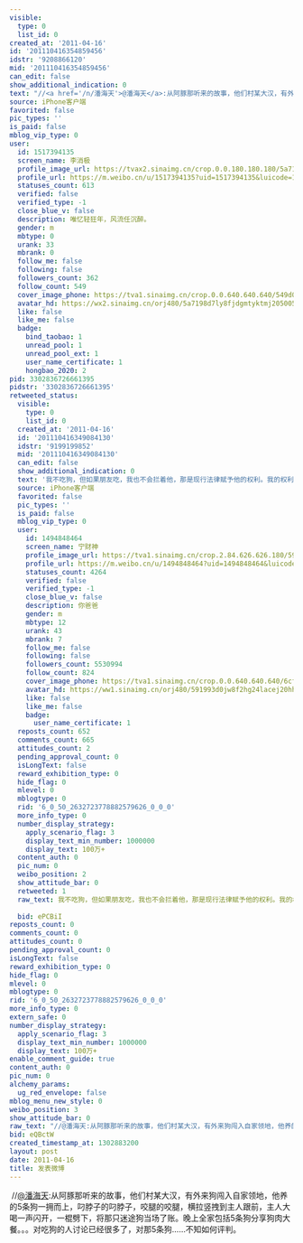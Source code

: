 ```yaml
---
visible:
  type: 0
  list_id: 0
created_at: '2011-04-16'
id: '201110416354859456'
idstr: '9208866120'
mid: '201110416354859456'
can_edit: false
show_additional_indication: 0
text: "//<a href='/n/潘海天'>@潘海天</a>:从阿豚那听来的故事，他们村某大汉，有外来狗闯入自家领地，他养的5条狗一拥而上，叼脖子的叼脖子，咬腿的咬腿，横拉竖拽到主人跟前，主人大喝一声闪开，一棍劈下，将那只迷途狗当场了账。晚上全家包括5条狗分享狗肉大餐。。。对吃狗的人讨论已经很多了，对那5条狗……不知如何评判。"
source: iPhone客户端
favorited: false
pic_types: ''
is_paid: false
mblog_vip_type: 0
user:
  id: 1517394135
  screen_name: 李消极
  profile_image_url: https://tvax2.sinaimg.cn/crop.0.0.180.180.180/5a7198d7ly8fjdgmtyktmj20500500so.jpg?KID=imgbed,tva&Expires=1606400114&ssig=zkF1gjcH9V
  profile_url: https://m.weibo.cn/u/1517394135?uid=1517394135&luicode=10000011&lfid=2304131517394135_-_WEIBO_SECOND_PROFILE_WEIBO
  statuses_count: 613
  verified: false
  verified_type: -1
  close_blue_v: false
  description: 唯忆轻狂年，风流任沉醉。
  gender: m
  mbtype: 0
  urank: 33
  mbrank: 0
  follow_me: false
  following: false
  followers_count: 362
  follow_count: 549
  cover_image_phone: https://tva1.sinaimg.cn/crop.0.0.640.640.640/549d0121tw1egm1kjly3jj20hs0hsq4f.jpg
  avatar_hd: https://wx2.sinaimg.cn/orj480/5a7198d7ly8fjdgmtyktmj20500500so.jpg
  like: false
  like_me: false
  badge:
    bind_taobao: 1
    unread_pool: 1
    unread_pool_ext: 1
    user_name_certificate: 1
    hongbao_2020: 2
pid: 3302836726661395
pidstr: '3302836726661395'
retweeted_status:
  visible:
    type: 0
    list_id: 0
  created_at: '2011-04-16'
  id: '201110416349084130'
  idstr: '9199199852'
  mid: '201110416349084130'
  can_edit: false
  show_additional_indication: 0
  text: '我不吃狗，但如果朋友吃，我也不会拦着他，那是现行法律赋予他的权利。我的权利就是，如果知道哪个朋友吃了自己养的狗，就只能以“没人性”为由与其绝交了。 '
  source: iPhone客户端
  favorited: false
  pic_types: ''
  is_paid: false
  mblog_vip_type: 0
  user:
    id: 1494848464
    screen_name: 宁财神
    profile_image_url: https://tva1.sinaimg.cn/crop.2.84.626.626.180/591993d0jw8f2hg24lacej20hh0m8n3u.jpg?KID=imgbed,tva&Expires=1606400114&ssig=9pExwS0ZY4
    profile_url: https://m.weibo.cn/u/1494848464?uid=1494848464&luicode=10000011&lfid=2304131517394135_-_WEIBO_SECOND_PROFILE_WEIBO
    statuses_count: 4264
    verified: false
    verified_type: -1
    close_blue_v: false
    description: 你爸爸
    gender: m
    mbtype: 12
    urank: 43
    mbrank: 7
    follow_me: false
    following: false
    followers_count: 5530994
    follow_count: 824
    cover_image_phone: https://tva1.sinaimg.cn/crop.0.0.640.640.640/6cf8d7ebjw1ehfr4xa8psj20hs0hsgpg.jpg
    avatar_hd: https://ww1.sinaimg.cn/orj480/591993d0jw8f2hg24lacej20hh0m8n3u.jpg
    like: false
    like_me: false
    badge:
      user_name_certificate: 1
  reposts_count: 652
  comments_count: 665
  attitudes_count: 2
  pending_approval_count: 0
  isLongText: false
  reward_exhibition_type: 0
  hide_flag: 0
  mlevel: 0
  mblogtype: 0
  rid: '6_0_50_2632723778882579626_0_0_0'
  more_info_type: 0
  number_display_strategy:
    apply_scenario_flag: 3
    display_text_min_number: 1000000
    display_text: 100万+
  content_auth: 0
  pic_num: 0
  weibo_position: 2
  show_attitude_bar: 0
  retweeted: 1
  raw_text: 我不吃狗，但如果朋友吃，我也不会拦着他，那是现行法律赋予他的权利。我的权利就是，如果知道哪个朋友吃了自己养的狗，就只能以“没人性”为由与其绝交了。
    ​​​
  bid: ePCBiI
reposts_count: 0
comments_count: 0
attitudes_count: 0
pending_approval_count: 0
isLongText: false
reward_exhibition_type: 0
hide_flag: 0
mlevel: 0
mblogtype: 0
rid: '6_0_50_2632723778882579626_0_0_0'
more_info_type: 0
extern_safe: 0
number_display_strategy:
  apply_scenario_flag: 3
  display_text_min_number: 1000000
  display_text: 100万+
enable_comment_guide: true
content_auth: 0
pic_num: 0
alchemy_params:
  ug_red_envelope: false
mblog_menu_new_style: 0
weibo_position: 3
show_attitude_bar: 0
raw_text: "//@潘海天:从阿豚那听来的故事，他们村某大汉，有外来狗闯入自家领地，他养的5条狗一拥而上，叼脖子的叼脖子，咬腿的咬腿，横拉竖拽到主人跟前，主人大喝一声闪开，一棍劈下，将那只迷途狗当场了账。晚上全家包括5条狗分享狗肉大餐。。。对吃狗的人讨论已经很多了，对那5条狗……不知如何评判。"
bid: eQBctW
created_timestamp_at: 1302883200
layout: post
date: 2011-04-16
title: 发表微博
---
```


![]()
//<a href='/n/潘海天'>@潘海天</a>:从阿豚那听来的故事，他们村某大汉，有外来狗闯入自家领地，他养的5条狗一拥而上，叼脖子的叼脖子，咬腿的咬腿，横拉竖拽到主人跟前，主人大喝一声闪开，一棍劈下，将那只迷途狗当场了账。晚上全家包括5条狗分享狗肉大餐。。。对吃狗的人讨论已经很多了，对那5条狗……不知如何评判。
